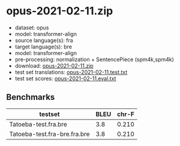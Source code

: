 # opus-2021-02-11.zip

* dataset: opus
* model: transformer-align
* source language(s): fra
* target language(s): bre
* model: transformer-align
* pre-processing: normalization + SentencePiece (spm4k,spm4k)
* download: [opus-2021-02-11.zip](https://object.pouta.csc.fi/Tatoeba-MT-models/fra-bre/opus-2021-02-11.zip)
* test set translations: [opus-2021-02-11.test.txt](https://object.pouta.csc.fi/Tatoeba-MT-models/fra-bre/opus-2021-02-11.test.txt)
* test set scores: [opus-2021-02-11.eval.txt](https://object.pouta.csc.fi/Tatoeba-MT-models/fra-bre/opus-2021-02-11.eval.txt)

## Benchmarks

| testset               | BLEU  | chr-F |
|-----------------------|-------|-------|
| Tatoeba-test.fra.bre 	| 3.8 	| 0.210 |
| Tatoeba-test.fra-bre.fra.bre 	| 3.8 	| 0.210 |

